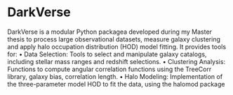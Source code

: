 # DarkVerse

DarkVerse is a modular Python packagea developed during my Master thesis to
process large observational datasets, measure galaxy clustering and apply
halo occupation distribution (HOD) model fitting. It provides tools for:
• Data Selection: Tools to select and manipulate galaxy catalogs,
including stellar mass ranges and redshift selections.
• Clustering Analysis: Functions to compute angular correlation functions using the
TreeCorr library, galaxy bias, correlation length.
• Halo Modeling: Implementation of the three-parameter model
HOD to fit the data, using the halomod package
